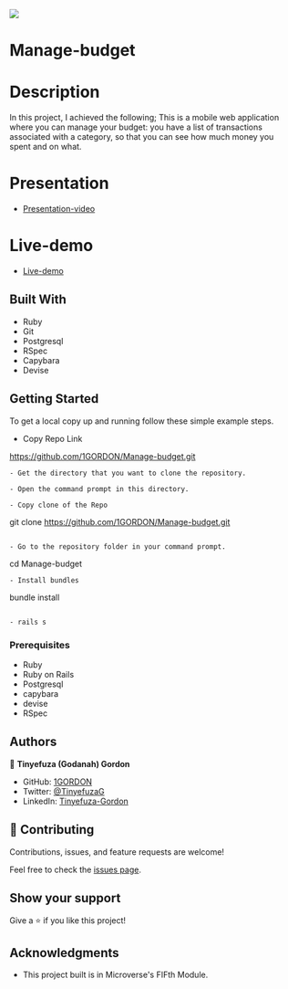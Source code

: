 ![](https://img.shields.io/badge/Microverse-blueviolet)

# Manage-budget

# Description

In this project, I achieved the following;
This is a mobile web application where you can manage your budget: you have a list of transactions associated with a category, so that you can see how much money you spent and on what.

# Presentation

- [Presentation-video](https://www.loom.com/share/8f7056e2f6184b8b8d7fc76006bc6b6a)

# Live-demo

- [Live-demo](https://fast-scrubland-47961.herokuapp.com/)

## Built With

- Ruby
- Git
- Postgresql
- RSpec
- Capybara
- Devise

## Getting Started

To get a local copy up and running follow these simple example steps.

- Copy Repo Link

https://github.com/1GORDON/Manage-budget.git
```
- Get the directory that you want to clone the repository.

- Open the command prompt in this directory.

- Copy clone of the Repo

```
git clone https://github.com/1GORDON/Manage-budget.git
```

- Go to the repository folder in your command prompt.

```
cd Manage-budget
```
- Install bundles

```
bundle install
```

- rails s
```



### Prerequisites

- Ruby
- Ruby on Rails
- Postgresql
- capybara
- devise
- RSpec
## Authors

👤 **Tinyefuza (Godanah) Gordon** 

- GitHub: [1GORDON](https://github.com/1GORDON)
- Twitter: [@TinyefuzaG](https://twitter.com/GTinyefuza) 
- LinkedIn: [Tinyefuza-Gordon](https://www.linkedin.com/in/tinyefuza-gordon/)




## 🤝 Contributing

Contributions, issues, and feature requests are welcome!

Feel free to check the [issues page](../../issues/).

## Show your support

Give a ⭐️ if you like this project!

## Acknowledgments

- This project built is in Microverse's FIFth Module.
